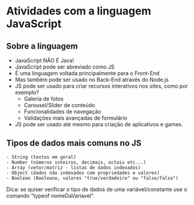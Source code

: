 # Atividades com a linguagem JavaScript

## Sobre a linguagem

- JavaScript NÃO É Java!
- JavaScript pode ser abreviado como JS
- É uma linguagem voltada principalmente para o Front-End
- Mas também pode ser usado no Back-End através do Node.js
- JS pode ser usado para criar recursos interativos nos sites, como por exemplo?
    - Galeria de fotos
    - Carousel/Slider de conteúdo
    - Funcionalidades de navegação
    - Validações mais avançadas de formulário
- JS pode ser usado até mesmo para criação de aplicativos e games.


## Tipos de dados mais comuns no JS
    - String (textos em geral)
    - Number (números inteiros, decimais, octais etc...)
    - Array (vetor/matriz - listas de dados indexados)
    - Object (dados não indexados com propriedades e valores)
    - Boolean (Booleano, valores "true/verdadeiro" ou "false/falso")

Dica: se quiser verificar o tipo de dados de uma variável/constante use o comando "typeof nomeDaVariavel".